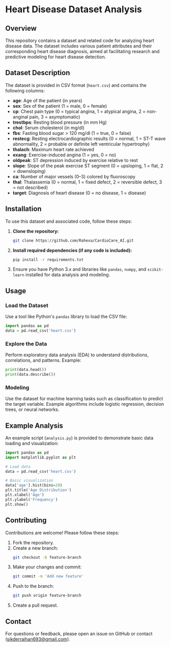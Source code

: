# Heart Disease Dataset Analysis

## Overview
This repository contains a dataset and related code for analyzing heart disease data. The dataset includes various patient attributes and their corresponding heart disease diagnosis, aimed at facilitating research and predictive modeling for heart disease detection.

## Dataset Description
The dataset is provided in CSV format (`heart.csv`) and contains the following columns:

- **age**: Age of the patient (in years)
- **sex**: Sex of the patient (1 = male, 0 = female)
- **cp**: Chest pain type (0 = typical angina, 1 = atypical angina, 2 = non-anginal pain, 3 = asymptomatic)
- **trestbps**: Resting blood pressure (in mm Hg)
- **chol**: Serum cholesterol (in mg/dl)
- **fbs**: Fasting blood sugar > 120 mg/dl (1 = true, 0 = false)
- **restecg**: Resting electrocardiographic results (0 = normal, 1 = ST-T wave abnormality, 2 = probable or definite left ventricular hypertrophy)
- **thalach**: Maximum heart rate achieved
- **exang**: Exercise-induced angina (1 = yes, 0 = no)
- **oldpeak**: ST depression induced by exercise relative to rest
- **slope**: Slope of the peak exercise ST segment (0 = upsloping, 1 = flat, 2 = downsloping)
- **ca**: Number of major vessels (0–3) colored by fluoroscopy
- **thal**: Thalassemia (0 = normal, 1 = fixed defect, 2 = reversible defect, 3 = not described)
- **target**: Diagnosis of heart disease (0 = no disease, 1 = disease)

## Installation

To use this dataset and associated code, follow these steps:

1. **Clone the repository:**
   ```bash
   git clone https://github.com/Rahexa/CardioCare_AI.git
   ```

2. **Install required dependencies (if any code is included):**
   ```bash
   pip install -r requirements.txt
   ```

3. Ensure you have Python 3.x and libraries like `pandas`, `numpy`, and `scikit-learn` installed for data analysis and modeling.

## Usage

### Load the Dataset
Use a tool like Python's `pandas` library to load the CSV file:

```python
import pandas as pd
data = pd.read_csv('heart.csv')
```

### Explore the Data
Perform exploratory data analysis (EDA) to understand distributions, correlations, and patterns. Example:

```python
print(data.head())
print(data.describe())
```

### Modeling
Use the dataset for machine learning tasks such as classification to predict the target variable. Example algorithms include logistic regression, decision trees, or neural networks.

## Example Analysis

An example script (`analysis.py`) is provided to demonstrate basic data loading and visualization:

```python
import pandas as pd
import matplotlib.pyplot as plt

# Load data
data = pd.read_csv('heart.csv')

# Basic visualization
data['age'].hist(bins=20)
plt.title('Age Distribution')
plt.xlabel('Age')
plt.ylabel('Frequency')
plt.show()
```

## Contributing

Contributions are welcome! Please follow these steps:

1. Fork the repository.
2. Create a new branch:
   ```bash
   git checkout -b feature-branch
   ```
3. Make your changes and commit:
   ```bash
   git commit -m 'Add new feature'
   ```
4. Push to the branch:
   ```bash
   git push origin feature-branch
   ```
5. Create a pull request.


## Contact

For questions or feedback, please open an issue on GitHub or contact (sikderraihan693@gmail.com).
